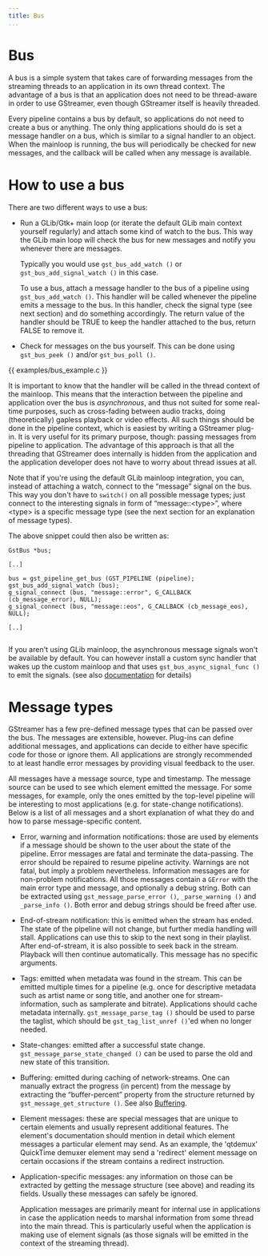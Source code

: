 ```yaml
---
title: Bus
...
```


# Bus

A bus is a simple system that takes care of forwarding messages from the
streaming threads to an application in its own thread context. The
advantage of a bus is that an application does not need to be
thread-aware in order to use GStreamer, even though GStreamer itself is
heavily threaded.

Every pipeline contains a bus by default, so applications do not need to
create a bus or anything. The only thing applications should do is set a
message handler on a bus, which is similar to a signal handler to an
object. When the mainloop is running, the bus will periodically be
checked for new messages, and the callback will be called when any
message is available.

# How to use a bus

There are two different ways to use a bus:

  - Run a GLib/Gtk+ main loop (or iterate the default GLib main context
    yourself regularly) and attach some kind of watch to the bus. This
    way the GLib main loop will check the bus for new messages and
    notify you whenever there are messages.
    
    Typically you would use `gst_bus_add_watch ()` or
    `gst_bus_add_signal_watch ()` in this case.
    
    To use a bus, attach a message handler to the bus of a pipeline
    using `gst_bus_add_watch ()`. This handler will be called whenever
    the pipeline emits a message to the bus. In this handler, check the
    signal type (see next section) and do something accordingly. The
    return value of the handler should be TRUE to keep the handler
    attached to the bus, return FALSE to remove it.

  - Check for messages on the bus yourself. This can be done using
    `gst_bus_peek ()` and/or `gst_bus_poll ()`.


{{ examples/bus_example.c }}

It is important to know that the handler will be called in the thread
context of the mainloop. This means that the interaction between the
pipeline and application over the bus is *asynchronous*, and thus not
suited for some real-time purposes, such as cross-fading between audio
tracks, doing (theoretically) gapless playback or video effects. All
such things should be done in the pipeline context, which is easiest by
writing a GStreamer plug-in. It is very useful for its primary purpose,
though: passing messages from pipeline to application. The advantage of
this approach is that all the threading that GStreamer does internally
is hidden from the application and the application developer does not
have to worry about thread issues at all.

Note that if you're using the default GLib mainloop integration, you
can, instead of attaching a watch, connect to the “message” signal on
the bus. This way you don't have to `switch()` on all possible message
types; just connect to the interesting signals in form of
“message::\<type\>”, where \<type\> is a specific message type (see
the next section for an explanation of message types).

The above snippet could then also be written as:

``` 
GstBus *bus;

[..]

bus = gst_pipeline_get_bus (GST_PIPELINE (pipeline);
gst_bus_add_signal_watch (bus);
g_signal_connect (bus, "message::error", G_CALLBACK (cb_message_error), NULL);
g_signal_connect (bus, "message::eos", G_CALLBACK (cb_message_eos), NULL);

[..]
    
```

If you aren't using GLib mainloop, the asynchronous message signals
won't be available by default. You can however install a custom sync
handler that wakes up the custom mainloop and that uses
`gst_bus_async_signal_func ()` to emit the signals. (see also
[documentation](http://gstreamer.freedesktop.org/data/doc/gstreamer/stable/gstreamer/html/GstBus.html)
for details)

# Message types

GStreamer has a few pre-defined message types that can be passed over
the bus. The messages are extensible, however. Plug-ins can define
additional messages, and applications can decide to either have specific
code for those or ignore them. All applications are strongly recommended
to at least handle error messages by providing visual feedback to the
user.

All messages have a message source, type and timestamp. The message
source can be used to see which element emitted the message. For some
messages, for example, only the ones emitted by the top-level pipeline
will be interesting to most applications (e.g. for state-change
notifications). Below is a list of all messages and a short explanation
of what they do and how to parse message-specific content.

  - Error, warning and information notifications: those are used by
    elements if a message should be shown to the user about the state of
    the pipeline. Error messages are fatal and terminate the
    data-passing. The error should be repaired to resume pipeline
    activity. Warnings are not fatal, but imply a problem nevertheless.
    Information messages are for non-problem notifications. All those
    messages contain a `GError` with the main error type and message,
    and optionally a debug string. Both can be extracted using
    `gst_message_parse_error
                                            ()`, `_parse_warning ()` and `_parse_info ()`. Both error and debug
    strings should be freed after use.

  - End-of-stream notification: this is emitted when the stream has
    ended. The state of the pipeline will not change, but further media
    handling will stall. Applications can use this to skip to the next
    song in their playlist. After end-of-stream, it is also possible to
    seek back in the stream. Playback will then continue automatically.
    This message has no specific arguments.

  - Tags: emitted when metadata was found in the stream. This can be
    emitted multiple times for a pipeline (e.g. once for descriptive
    metadata such as artist name or song title, and another one for
    stream-information, such as samplerate and bitrate). Applications
    should cache metadata internally. `gst_message_parse_tag
                                            ()` should be used to parse the taglist, which should be
    `gst_tag_list_unref ()`'ed when no longer needed.

  - State-changes: emitted after a successful state change.
    `gst_message_parse_state_changed ()` can be used to parse the old
    and new state of this transition.

  - Buffering: emitted during caching of network-streams. One can
    manually extract the progress (in percent) from the message by
    extracting the “buffer-percent” property from the structure returned
    by `gst_message_get_structure
                                                    ()`. See also [Buffering](manual-buffering.md).

  - Element messages: these are special messages that are unique to
    certain elements and usually represent additional features. The
    element's documentation should mention in detail which element
    messages a particular element may send. As an example, the 'qtdemux'
    QuickTime demuxer element may send a 'redirect' element message on
    certain occasions if the stream contains a redirect instruction.

  - Application-specific messages: any information on those can be
    extracted by getting the message structure (see above) and reading
    its fields. Usually these messages can safely be ignored.
    
    Application messages are primarily meant for internal use in
    applications in case the application needs to marshal information
    from some thread into the main thread. This is particularly useful
    when the application is making use of element signals (as those
    signals will be emitted in the context of the streaming thread).

